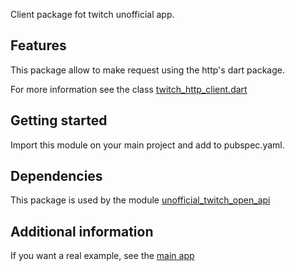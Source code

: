 Client package fot twitch unofficial app.


## Features

This package allow to make request using the http's dart package.

For more information see the
class [twitch_http_client.dart](https://github.com/federicoviceconti/unofficial_twitch_client_flutter/blob/master/external_modules/unofficial_twitch_http/lib/twitch_http_client.dart)

## Getting started

Import this module on your main project and add to pubspec.yaml.

## Dependencies

This package is used by the module [unofficial_twitch_open_api](https://github.com/federicoviceconti/unofficial_twitch_client_flutter/tree/master/external_modules/unofficial_twitch_open_api)

## Additional information

If you want a real example, see
the [main app](https://github.com/federicoviceconti/unofficial_twitch_client_flutter)